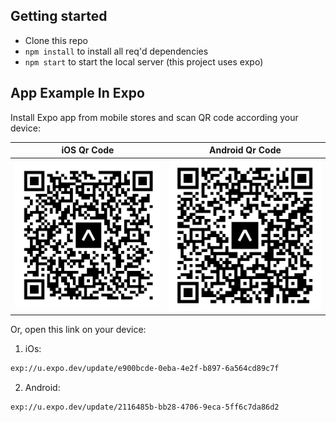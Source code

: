 ## Getting started

- Clone this repo
- `npm install` to install all req'd dependencies
- `npm start` to start the local server (this project uses expo)

## App Example In Expo

Install Expo app from mobile stores and scan QR code according your device:

iOS Qr Code             |  Android Qr Code
:-------------------------:|:-------------------------:
![](./assets/ios-qr.png)  |  ![](./assets/android-qr.png)

Or, open this link on your device:

1. iOs:
  ```sh
  exp://u.expo.dev/update/e900bcde-0eba-4e2f-b897-6a564cd89c7f
  ```

2. Android:
  ```sh
  exp://u.expo.dev/update/2116485b-bb28-4706-9eca-5ff6c7da86d2
  ```

